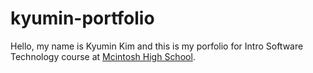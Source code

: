 # kyumin-portfolio
Hello, my name is Kyumin Kim and this is my porfolio for Intro Software Technology course at [Mcintosh High School](https://www.fcboe.org/mhs).
